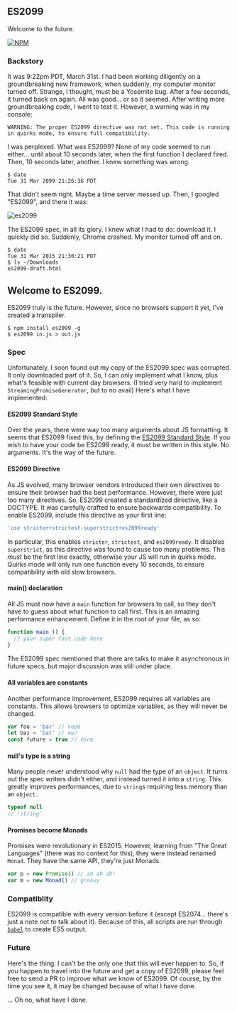 ## ES2099

Welcome to the future.

[![NPM](https://nodei.co/npm/es2099.png)](https://nodei.co/npm/es2099/)

### Backstory

It was 9:22pm PDT, March 31st. I had been working diligently on a groundbreaking new framework, when suddenly, my computer monitor turned off. Strange, I thought, must be a Yosemite bug. After a few seconds, it turned back on again. All was good... or so it seemed. After writing more groundbreaking code, I went to test it. However, a warning was in my console:

```
WARNING: The proper ES2099 directive was not set. This code is running in quirks mode, to ensure full compatibility.
```

I was perplexed. What was ES2099? None of my code seemed to run either... until about 10 seconds later, when the first function I declared fired. Then, 10 seconds later, another. I knew something was wrong. 

```
$ date
Tue 31 Mar 2099 21:26:36 PDT
```

That didn't seem right. Maybe a time server messed up. Then, I googled "ES2099", and there it was:

![es2099](http://f.cl.ly/items/3o3y3L3E2R23330o0K1p/Image%202015-03-31%20at%209.34.38%20PM.png)

The ES2099 spec, in all its glory. I knew what I had to do: download it. I quickly did so. Suddenly, Chrome crashed. My monitor turned off and on.

```
$ date
Tue 31 Mar 2015 21:30:21 PDT
$ ls ~/Downloads
es2099-draft.html
```

## Welcome to ES2099.

ES2099 truly is the future. However, since no browsers support it yet, I've created a transpiler.

```
$ npm install es2099 -g
$ es2099 in.js > out.js
```

### Spec

Unfortunately, I soon found out my copy of the ES2099 spec was corrupted. It only downloaded part of it. So, I can only implement what I know, plus what's feasible with current day browsers. (I tried very hard to implement `StreamingPromiseGenerator`, but to no avail) Here's what I have implemented:

#### ES2099 Standard Style

Over the years, there were way too many arguments about JS formatting. It seems that ES2099 fixed this, by defining the [ES2099 Standard Style](https://github.com/feross/standard). If you wish to have your code be ES2099 ready, it must be written in this style. No arguments. It's the way of the future.

#### ES2099 Directive

As JS evolved, many browser vendors introduced their own directives to ensure their browser had the best performance. However, there were just too many directives. So, ES2099 created a standardized directive, like a DOCTYPE. It was carefully crafted to ensure backwards compatibility. To enable ES2099, include this directive as your first line:

```js
'use stricter+strictest-superstrict+es2099ready'
```

In particular, this enables `stricter`, `strictest`, and `es2099ready`. It disables `superstrict`, as this directive was found to cause too many problems. This *must* be the first line exactly, otherwise your JS will run in quirks mode. Quirks mode will only run one function every 10 seconds, to ensure compatibility with old slow browsers.

#### main() declaration

All JS must now have a `main` function for browsers to call, so they don't have to guess about what function to call first. This is an amazing performance enhancement. Define it in the root of your file, as so:

```js
function main () {
  // your super fast code here
}
```

The ES2099 spec mentioned that there are talks to make it asynchronous in future specs, but major discussion was still under place.

#### All variables are constants

Another performance improvement, ES2099 requires all variables are constants. This allows browsers to optimize variables, as they will never be changed.

```js
var foo = 'bar' // nope
let baz = 'bat' // ew!
const future = true // nice
```

#### null's type is a string

Many people never understood why `null` had the type of an `object`. It turns out the spec writers didn't either, and instead turned it into a `string`. This greatly improves performances, due to `string`s requiring less memory than an `object.`

```js
typeof null
// 'string'
```

#### Promises become Monads

Promises were revolutionary in ES2015. However, learning from "The Great Languages" (there was no context for this), they were instead renamed `Monad`. They have the same API, they're just Monads.

```js
var p = new Promise() // ah ah ah!
var m = new Monad() // groovy
```

### Compatiblity

ES2099 is compatible with every version before it (except ES2074... there's just a note not to talk about it). Because of this, all scripts are run through [`babel`](https://github.com/babel/babel) to create ES5 output.

### Future

Here's the thing: I can't be the only one that this will ever happen to. So, if you happen to travel into the future and get a copy of ES2099, please feel free to send a PR to improve what we know of ES2099. Of course, by the time you see it, it may be changed because of what I have done.

... Oh no, what have I done.
